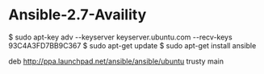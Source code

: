 # Ansible-2.7-Availity
$ sudo apt-key adv --keyserver keyserver.ubuntu.com --recv-keys 93C4A3FD7BB9C367
$ sudo apt-get update
$ sudo apt-get install ansible

deb http://ppa.launchpad.net/ansible/ansible/ubuntu trusty main
